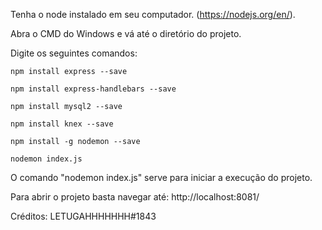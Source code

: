 Tenha o node instalado em seu computador. (https://nodejs.org/en/).

Abra o CMD do Windows e vá até o diretório do projeto.

Digite os seguintes comandos:

`npm install express --save`

`npm install express-handlebars --save`

`npm install mysql2 --save`

`npm install knex --save`

`npm install -g nodemon --save`

`nodemon index.js`

O comando "nodemon index.js" serve para iniciar a execução do projeto.

Para abrir o projeto basta navegar até: http://localhost:8081/

Créditos: LETUGAHHHHHHH#1843
